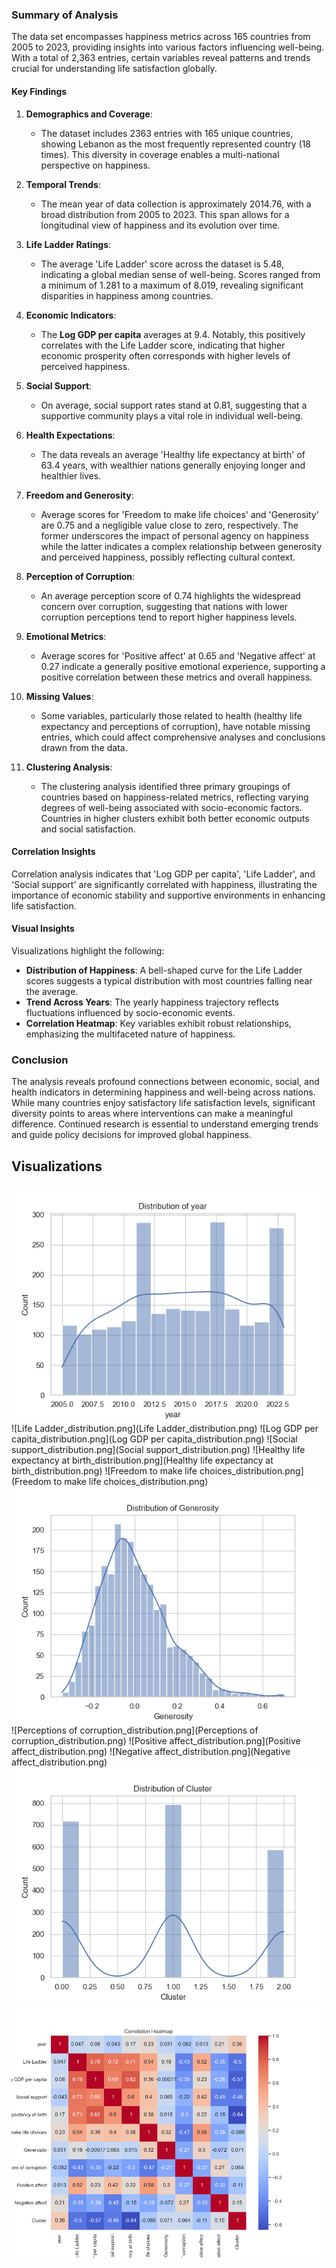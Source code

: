 ### Summary of Analysis

The data set encompasses happiness metrics across 165 countries from 2005 to 2023, providing insights into various factors influencing well-being. With a total of 2,363 entries, certain variables reveal patterns and trends crucial for understanding life satisfaction globally.

#### Key Findings

1. **Demographics and Coverage**: 
   - The dataset includes 2363 entries with 165 unique countries, showing Lebanon as the most frequently represented country (18 times). This diversity in coverage enables a multi-national perspective on happiness.

2. **Temporal Trends**:
   - The mean year of data collection is approximately 2014.76, with a broad distribution from 2005 to 2023. This span allows for a longitudinal view of happiness and its evolution over time.

3. **Life Ladder Ratings**:
   - The average 'Life Ladder' score across the dataset is 5.48, indicating a global median sense of well-being. Scores ranged from a minimum of 1.281 to a maximum of 8.019, revealing significant disparities in happiness among countries.

4. **Economic Indicators**:
   - The **Log GDP per capita** averages at 9.4. Notably, this positively correlates with the Life Ladder score, indicating that higher economic prosperity often corresponds with higher levels of perceived happiness.

5. **Social Support**:
   - On average, social support rates stand at 0.81, suggesting that a supportive community plays a vital role in individual well-being. 

6. **Health Expectations**:
   - The data reveals an average 'Healthy life expectancy at birth' of 63.4 years, with wealthier nations generally enjoying longer and healthier lives. 

7. **Freedom and Generosity**:
   - Average scores for 'Freedom to make life choices' and 'Generosity' are 0.75 and a negligible value close to zero, respectively. The former underscores the impact of personal agency on happiness while the latter indicates a complex relationship between generosity and perceived happiness, possibly reflecting cultural context.

8. **Perception of Corruption**:
   - An average perception score of 0.74 highlights the widespread concern over corruption, suggesting that nations with lower corruption perceptions tend to report higher happiness levels.

9. **Emotional Metrics**: 
   - Average scores for 'Positive affect' at 0.65 and 'Negative affect' at 0.27 indicate a generally positive emotional experience, supporting a positive correlation between these metrics and overall happiness.

10. **Missing Values**: 
    - Some variables, particularly those related to health (healthy life expectancy and perceptions of corruption), have notable missing entries, which could affect comprehensive analyses and conclusions drawn from the data.

11. **Clustering Analysis**:
    - The clustering analysis identified three primary groupings of countries based on happiness-related metrics, reflecting varying degrees of well-being associated with socio-economic factors. Countries in higher clusters exhibit both better economic outputs and social satisfaction.

#### Correlation Insights

Correlation analysis indicates that 'Log GDP per capita', 'Life Ladder', and 'Social support' are significantly correlated with happiness, illustrating the importance of economic stability and supportive environments in enhancing life satisfaction.

#### Visual Insights

Visualizations highlight the following:
- **Distribution of Happiness**: A bell-shaped curve for the Life Ladder scores suggests a typical distribution with most countries falling near the average.
- **Trend Across Years**: The yearly happiness trajectory reflects fluctuations influenced by socio-economic events.
- **Correlation Heatmap**: Key variables exhibit robust relationships, emphasizing the multifaceted nature of happiness.

### Conclusion

The analysis reveals profound connections between economic, social, and health indicators in determining happiness and well-being across nations. While many countries enjoy satisfactory life satisfaction levels, significant diversity points to areas where interventions can make a meaningful difference. Continued research is essential to understand emerging trends and guide policy decisions for improved global happiness.

## Visualizations
![year_distribution.png](year_distribution.png)
![Life Ladder_distribution.png](Life Ladder_distribution.png)
![Log GDP per capita_distribution.png](Log GDP per capita_distribution.png)
![Social support_distribution.png](Social support_distribution.png)
![Healthy life expectancy at birth_distribution.png](Healthy life expectancy at birth_distribution.png)
![Freedom to make life choices_distribution.png](Freedom to make life choices_distribution.png)
![Generosity_distribution.png](Generosity_distribution.png)
![Perceptions of corruption_distribution.png](Perceptions of corruption_distribution.png)
![Positive affect_distribution.png](Positive affect_distribution.png)
![Negative affect_distribution.png](Negative affect_distribution.png)
![Cluster_distribution.png](Cluster_distribution.png)
![correlation_heatmap.png](correlation_heatmap.png)
